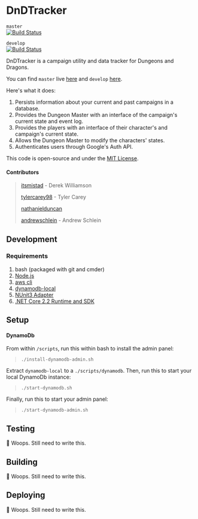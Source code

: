 DnDTracker
=====

`master`    
[![Build Status](https://travis-ci.com/itsmistad/DnDTracker.svg?branch=master)](https://travis-ci.com/itsmistad/DnDTracker) 

`develop`   
[![Build Status](https://travis-ci.com/itsmistad/DnDTracker.svg?branch=develop)](https://travis-ci.com/itsmistad/DnDTracker)

DnDTracker is a campaign utility and data tracker for Dungeons and Dragons.

You can find `master` live [here](https://dnd.mistad.net/) and `develop` [here](https://dev.dnd.mistad.net/).

Here's what it does:

1. Persists information about your current and past campaigns in a database.
2. Provides the Dungeon Master with an interface of the campaign's current state and event log.
3. Provides the players with an interface of their character's and campaign's current state.
4. Allows the Dungeon Master to modify the characters' states.
5. Authenticates users through Google's Auth API.

This code is open-source and under the [MIT License](https://opensource.org/licenses/MIT).

#### Contributors
> [itsmistad](https://github.com/itsmistad/) - Derek Williamson
> 
> [tylercarey98](https://github.com/TylerCarey98) - Tyler Carey
>
> [nathanielduncan](https://github.com/nathanielduncan)
>
> [andrewschlein](https://github.com/AndrewSchlein) - Andrew Schlein

## Development
### Requirements

1. bash (packaged with git and cmder)
2. [Node.js](https://nodejs.org/en/download/)
3. [aws cli](https://aws.amazon.com/cli/)
4. [dynamodb-local](https://s3-us-west-2.amazonaws.com/dynamodb-local/dynamodb_local_latest.zip)
5. [NUnit3 Adapter](https://marketplace.visualstudio.com/items?itemName=NUnitDevelopers.NUnit3TestAdapter)
6. [.NET Core 2.2 Runtime and SDK](https://dotnet.microsoft.com/download)

## Setup

#### DynamoDb

From within `/scripts`, run this within bash to install the admin panel:
> `./install-dynamodb-admin.sh`

Extract `dynamodb-local` to a `./scripts/dynamodb`.
Then, run this to start your local DynamoDb instance:
> `./start-dynamodb.sh`

Finally, run this to start your admin panel:
> `./start-dynamodb-admin.sh`

## Testing

🤯 Woops. Still need to write this.

## Building

🤯 Woops. Still need to write this.

## Deploying

🤯 Woops. Still need to write this.
